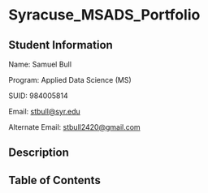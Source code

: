 # Syracuse_MSADS_Portfolio

## Student Information

  Name: Samuel Bull
  
  Program: Applied Data Science (MS)
  
  SUID: 984005814
  
  Email: stbull@syr.edu
  
  Alternate Email: stbull2420@gmail.com
  
## Description


## Table of Contents
